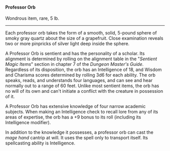 #### Professor Orb

Wondrous item, rare, 5 lb.

---

Each professor orb takes the form of a smooth, solid, 5-pound sphere of smoky gray quartz about the size of a grapefruit. Close examination reveals two or more pinpricks of silver light deep inside the sphere.

A Professor Orb is sentient and has the personality of a scholar. Its alignment is determined by rolling on the alignment table in the "*Sentient Magic Items*" section in chapter 7 of the *Dungeon Master's Guide*. Regardless of its disposition, the orb has an Intelligence of 18, and Wisdom and Charisma scores determined by rolling 3d6 for each ability. The orb speaks, reads, and understands four languages, and can see and hear normally out to a range of 60 feet. Unlike most sentient items, the orb has no will of its own and can't initiate a conflict with the creature in possession of it.

A Professor Orb has extensive knowledge of four narrow academic subjects. When making an Intelligence check to recall lore from any of its areas of expertise, the orb has a +9 bonus to its roll (including its Intelligence modifier).

In addition to the knowledge it possesses, a professor orb can cast the *mage hand* cantrip at will. It uses the spell only to transport itself. Its spellcasting ability is Intelligence.